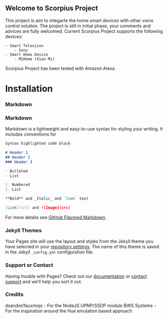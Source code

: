 ## Welcome to Scorpius Project

This project is aim to integarte the home smart devices with other voice control solution. The project is still in initial phase, your comments and advices are fully welcomed.
Current Scorpius Project supports the following devices:

	- Smart Televison
		- Sony
	- Smart Home Device
		- MiHome (Xiao Mi)

Scorpius Project has been tested with Amazon Alexa.

# Installation

### Markdown



### Markdown

Markdown is a lightweight and easy-to-use syntax for styling your writing. It includes conventions for

```markdown
Syntax highlighted code block

# Header 1
## Header 2
### Header 3

- Bulleted
- List

1. Numbered
2. List

**Bold** and _Italic_ and `Code` text

[Link](url) and ![Image](src)
```

For more details see [GitHub Flavored Markdown](https://guides.github.com/features/mastering-markdown/).

### Jekyll Themes

Your Pages site will use the layout and styles from the Jekyll theme you have selected in your [repository settings](https://github.com/brianping7/scorpius/settings). The name of this theme is saved in the Jekyll `_config.yml` configuration file.

### Support or Contact

Having trouble with Pages? Check out our [documentation](https://help.github.com/categories/github-pages-basics/) or [contact support](https://github.com/contact) and we’ll help you sort it out.


### Credits
dsandor/fauxmojs - For the NodeJS UPNP/SSDP module
BWS Systems - For the inspiration around the Hue emulation based approach
